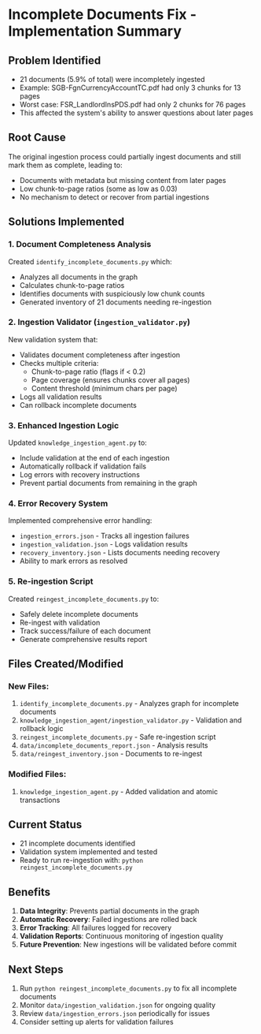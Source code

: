 # Incomplete Documents Fix - Implementation Summary

## Problem Identified
- 21 documents (5.9% of total) were incompletely ingested
- Example: SGB-FgnCurrencyAccountTC.pdf had only 3 chunks for 13 pages
- Worst case: FSR_LandlordInsPDS.pdf had only 2 chunks for 76 pages
- This affected the system's ability to answer questions about later pages

## Root Cause
The original ingestion process could partially ingest documents and still mark them as complete, leading to:
- Documents with metadata but missing content from later pages
- Low chunk-to-page ratios (some as low as 0.03)
- No mechanism to detect or recover from partial ingestions

## Solutions Implemented

### 1. Document Completeness Analysis
Created `identify_incomplete_documents.py` which:
- Analyzes all documents in the graph
- Calculates chunk-to-page ratios
- Identifies documents with suspiciously low chunk counts
- Generated inventory of 21 documents needing re-ingestion

### 2. Ingestion Validator (`ingestion_validator.py`)
New validation system that:
- Validates document completeness after ingestion
- Checks multiple criteria:
  - Chunk-to-page ratio (flags if < 0.2)
  - Page coverage (ensures chunks cover all pages)
  - Content threshold (minimum chars per page)
- Logs all validation results
- Can rollback incomplete documents

### 3. Enhanced Ingestion Logic
Updated `knowledge_ingestion_agent.py` to:
- Include validation at the end of each ingestion
- Automatically rollback if validation fails
- Log errors with recovery instructions
- Prevent partial documents from remaining in the graph

### 4. Error Recovery System
Implemented comprehensive error handling:
- `ingestion_errors.json` - Tracks all ingestion failures
- `ingestion_validation.json` - Logs validation results
- `recovery_inventory.json` - Lists documents needing recovery
- Ability to mark errors as resolved

### 5. Re-ingestion Script
Created `reingest_incomplete_documents.py` to:
- Safely delete incomplete documents
- Re-ingest with validation
- Track success/failure of each document
- Generate comprehensive results report

## Files Created/Modified

### New Files:
1. `identify_incomplete_documents.py` - Analyzes graph for incomplete documents
2. `knowledge_ingestion_agent/ingestion_validator.py` - Validation and rollback logic
3. `reingest_incomplete_documents.py` - Safe re-ingestion script
4. `data/incomplete_documents_report.json` - Analysis results
5. `data/reingest_inventory.json` - Documents to re-ingest

### Modified Files:
1. `knowledge_ingestion_agent.py` - Added validation and atomic transactions

## Current Status
- 21 incomplete documents identified
- Validation system implemented and tested
- Ready to run re-ingestion with: `python reingest_incomplete_documents.py`

## Benefits
1. **Data Integrity**: Prevents partial documents in the graph
2. **Automatic Recovery**: Failed ingestions are rolled back
3. **Error Tracking**: All failures logged for recovery
4. **Validation Reports**: Continuous monitoring of ingestion quality
5. **Future Prevention**: New ingestions will be validated before commit

## Next Steps
1. Run `python reingest_incomplete_documents.py` to fix all incomplete documents
2. Monitor `data/ingestion_validation.json` for ongoing quality
3. Review `data/ingestion_errors.json` periodically for issues
4. Consider setting up alerts for validation failures